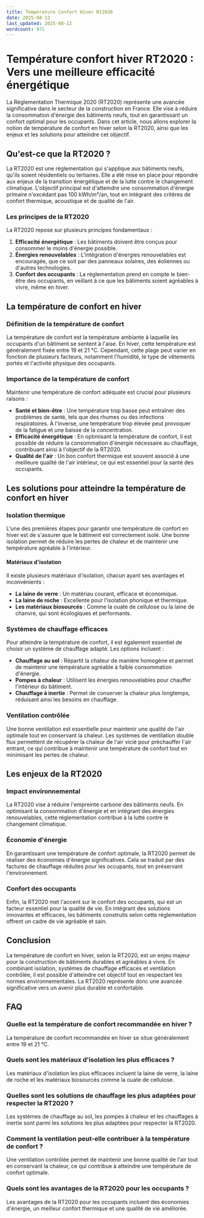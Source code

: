 ```yaml
---
title: Température Confort Hiver Rt2020
date: 2025-08-12
last_updated: 2025-08-12
wordcount: 971
---
```


# Température confort hiver RT2020 : Vers une meilleure efficacité énergétique

La Réglementation Thermique 2020 (RT2020) représente une avancée significative dans le secteur de la construction en France. Elle vise à réduire la consommation d'énergie des bâtiments neufs, tout en garantissant un confort optimal pour les occupants. Dans cet article, nous allons explorer la notion de température de confort en hiver selon la RT2020, ainsi que les enjeux et les solutions pour atteindre cet objectif.

## Qu'est-ce que la RT2020 ?

La RT2020 est une réglementation qui s'applique aux bâtiments neufs, qu'ils soient résidentiels ou tertiaires. Elle a été mise en place pour répondre aux enjeux de la transition énergétique et de la lutte contre le changement climatique. L'objectif principal est d'atteindre une consommation d'énergie primaire n'excédant pas 100 kWh/m²/an, tout en intégrant des critères de confort thermique, acoustique et de qualité de l'air.

### Les principes de la RT2020

La RT2020 repose sur plusieurs principes fondamentaux :

1. **Efficacité énergétique** : Les bâtiments doivent être conçus pour consommer le moins d'énergie possible.
2. **Énergies renouvelables** : L'intégration d'énergies renouvelables est encouragée, que ce soit par des panneaux solaires, des éoliennes ou d'autres technologies.
3. **Confort des occupants** : La réglementation prend en compte le bien-être des occupants, en veillant à ce que les bâtiments soient agréables à vivre, même en hiver.

## La température de confort en hiver

### Définition de la température de confort

La température de confort est la température ambiante à laquelle les occupants d'un bâtiment se sentent à l'aise. En hiver, cette température est généralement fixée entre 19 et 21 °C. Cependant, cette plage peut varier en fonction de plusieurs facteurs, notamment l'humidité, le type de vêtements portés et l'activité physique des occupants.

### Importance de la température de confort

Maintenir une température de confort adéquate est crucial pour plusieurs raisons :

- **Santé et bien-être** : Une température trop basse peut entraîner des problèmes de santé, tels que des rhumes ou des infections respiratoires. À l'inverse, une température trop élevée peut provoquer de la fatigue et une baisse de la concentration.
- **Efficacité énergétique** : En optimisant la température de confort, il est possible de réduire la consommation d'énergie nécessaire au chauffage, contribuant ainsi à l'objectif de la RT2020.
- **Qualité de l'air** : Un bon confort thermique est souvent associé à une meilleure qualité de l'air intérieur, ce qui est essentiel pour la santé des occupants.

## Les solutions pour atteindre la température de confort en hiver

### Isolation thermique

L'une des premières étapes pour garantir une température de confort en hiver est de s'assurer que le bâtiment est correctement isolé. Une bonne isolation permet de réduire les pertes de chaleur et de maintenir une température agréable à l'intérieur.

#### Matériaux d'isolation

Il existe plusieurs matériaux d'isolation, chacun ayant ses avantages et inconvénients :

- **La laine de verre** : Un matériau courant, efficace et économique.
- **La laine de roche** : Excellente pour l'isolation phonique et thermique.
- **Les matériaux biosourcés** : Comme la ouate de cellulose ou la laine de chanvre, qui sont écologiques et performants.

### Systèmes de chauffage efficaces

Pour atteindre la température de confort, il est également essentiel de choisir un système de chauffage adapté. Les options incluent :

- **Chauffage au sol** : Répartit la chaleur de manière homogène et permet de maintenir une température agréable à faible consommation d'énergie.
- **Pompes à chaleur** : Utilisent les énergies renouvelables pour chauffer l'intérieur du bâtiment.
- **Chauffage à inertie** : Permet de conserver la chaleur plus longtemps, réduisant ainsi les besoins en chauffage.

### Ventilation contrôlée

Une bonne ventilation est essentielle pour maintenir une qualité de l'air optimale tout en conservant la chaleur. Les systèmes de ventilation double flux permettent de récupérer la chaleur de l'air vicié pour préchauffer l'air entrant, ce qui contribue à maintenir une température de confort tout en minimisant les pertes de chaleur.

## Les enjeux de la RT2020

### Impact environnemental

La RT2020 vise à réduire l'empreinte carbone des bâtiments neufs. En optimisant la consommation d'énergie et en intégrant des énergies renouvelables, cette réglementation contribue à la lutte contre le changement climatique.

### Économie d'énergie

En garantissant une température de confort optimale, la RT2020 permet de réaliser des économies d'énergie significatives. Cela se traduit par des factures de chauffage réduites pour les occupants, tout en préservant l'environnement.

### Confort des occupants

Enfin, la RT2020 met l'accent sur le confort des occupants, qui est un facteur essentiel pour la qualité de vie. En intégrant des solutions innovantes et efficaces, les bâtiments construits selon cette réglementation offrent un cadre de vie agréable et sain.

## Conclusion

La température de confort en hiver, selon la RT2020, est un enjeu majeur pour la construction de bâtiments durables et agréables à vivre. En combinant isolation, systèmes de chauffage efficaces et ventilation contrôlée, il est possible d'atteindre cet objectif tout en respectant les normes environnementales. La RT2020 représente donc une avancée significative vers un avenir plus durable et confortable.

## FAQ

### Quelle est la température de confort recommandée en hiver ?

La température de confort recommandée en hiver se situe généralement entre 19 et 21 °C.

### Quels sont les matériaux d'isolation les plus efficaces ?

Les matériaux d'isolation les plus efficaces incluent la laine de verre, la laine de roche et les matériaux biosourcés comme la ouate de cellulose.

### Quelles sont les solutions de chauffage les plus adaptées pour respecter la RT2020 ?

Les systèmes de chauffage au sol, les pompes à chaleur et les chauffages à inertie sont parmi les solutions les plus adaptées pour respecter la RT2020.

### Comment la ventilation peut-elle contribuer à la température de confort ?

Une ventilation contrôlée permet de maintenir une bonne qualité de l'air tout en conservant la chaleur, ce qui contribue à atteindre une température de confort optimale.

### Quels sont les avantages de la RT2020 pour les occupants ?

Les avantages de la RT2020 pour les occupants incluent des économies d'énergie, un meilleur confort thermique et une qualité de vie améliorée.